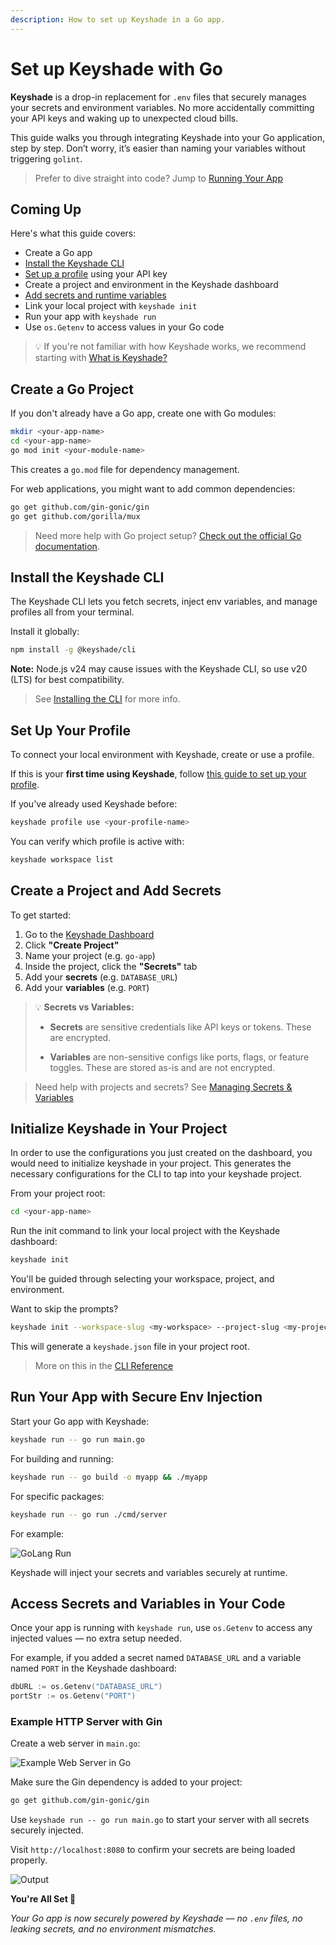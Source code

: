 ```yaml
---
description: How to set up Keyshade in a Go app.
---
```


# Set up Keyshade with Go

**Keyshade** is a drop-in replacement for `.env` files that securely manages your secrets and environment variables. No more accidentally committing your API keys and waking up to unexpected cloud bills.

This guide walks you through integrating Keyshade into your Go application, step by step. Don’t worry, it’s easier than naming your variables without triggering `golint`.

> Prefer to dive straight into code? Jump to [Running Your App](#run-your-app-with-secure-env-injection)

## Coming Up

Here's what this guide covers:

- Create a Go app  
- [Install the Keyshade CLI](/docs/getting-started/installing-the-cli.md)  
- [Set up a profile](/docs/getting-started/setting-up-your-profile.md) using your API key  
- Create a project and environment in the Keyshade dashboard
- [Add secrets and runtime variables](/docs/getting-started/adding-your-first-secret-and-variable.md)   
- Link your local project with `keyshade init`  
- Run your app with `keyshade run`  
- Use `os.Getenv` to access values in your Go code

> 💡 If you're not familiar with how Keyshade works, we recommend starting with [What is Keyshade?](/docs/getting-started/introduction.md)

## Create a Go Project

If you don't already have a Go app, create one with Go modules:

```bash
mkdir <your-app-name>
cd <your-app-name>
go mod init <your-module-name>
```

This creates a `go.mod` file for dependency management.

For web applications, you might want to add common dependencies:

```bash
go get github.com/gin-gonic/gin
go get github.com/gorilla/mux
```

> Need more help with Go project setup? [Check out the official Go documentation](https://golang.org/doc/tutorial/create-module).

## Install the Keyshade CLI

The Keyshade CLI lets you fetch secrets, inject env variables, and manage profiles all from your terminal.

Install it globally:

```bash
npm install -g @keyshade/cli
```

**Note:** Node.js v24 may cause issues with the Keyshade CLI, so use v20 (LTS) for best compatibility.

> See [Installing the CLI](/docs/getting-started/installing-the-cli.md) for more info.

## Set Up Your Profile

To connect your local environment with Keyshade, create or use a profile.

If this is your **first time using Keyshade**, follow [this guide to set up your profile](/docs/getting-started/setting-up-your-profile.md).

If you've already used Keyshade before:

```bash
keyshade profile use <your-profile-name>
```
You can verify which profile is active with:
```bash
keyshade workspace list
```

## Create a Project and Add Secrets

To get started:
1.  Go to the [Keyshade Dashboard](https://app.keyshade.xyz/)
2.  Click **"Create Project"**
3.  Name your project (e.g. `go-app`)
4.  Inside the project, click the **"Secrets"** tab
5.  Add your **secrets** (e.g. `DATABASE_URL`) 
6.  Add your **variables** (e.g. `PORT`)

> 💡 **Secrets vs Variables:**
>
>* **Secrets** are sensitive credentials like API keys or tokens. These are encrypted.
>
>* **Variables** are non-sensitive configs like ports, flags, or feature toggles. These are stored as-is and are not encrypted.

> Need help with projects and secrets? See [Managing Secrets & Variables](/docs/getting-started/adding-your-first-secret-and-variable.md)

## Initialize Keyshade in Your Project

In order to use the configurations you just created on the dashboard, you would need to initialize keyshade in your project. This generates the necessary configurations for the CLI to tap into your keyshade project.

From your project root:

```bash
cd <your-app-name>
```
Run the init command to link your local project with the Keyshade dashboard:

```bash
keyshade init
```

You'll be guided through selecting your workspace, project, and environment.

Want to skip the prompts?

```bash
keyshade init --workspace-slug <my-workspace> --project-slug <my-project> --environment-slug <my-environment> --private-key <my-private-key>
```
This will generate a `keyshade.json` file in your project root.

> More on this in the [CLI Reference](/docs/getting-started/installing-the-cli.md)

## Run Your App with Secure Env Injection

Start your Go app with Keyshade:

```bash
keyshade run -- go run main.go
```

For building and running:
```bash
keyshade run -- go build -o myapp && ./myapp
```

For specific packages:
```bash
keyshade run -- go run ./cmd/server
```

For example:

![GoLang Run](../../../blob/keyshade-go-run.png)

Keyshade will inject your secrets and variables securely at runtime.

## Access Secrets and Variables in Your Code

Once your app is running with `keyshade run`, use `os.Getenv` to access any injected values — no extra setup needed.

For example, if you added a secret named `DATABASE_URL` and a variable named `PORT` in the Keyshade dashboard:

```go
dbURL := os.Getenv("DATABASE_URL")
portStr := os.Getenv("PORT")
```

### Example HTTP Server with Gin

Create a web server in `main.go`:

![Example Web Server in Go](../../../blob/go-guide-code.png)

Make sure the Gin dependency is added to your project:

```bash
go get github.com/gin-gonic/gin
```

Use `keyshade run -- go run main.go` to start your server with all secrets securely injected.

Visit `http://localhost:8080` to confirm your secrets are being loaded properly.

![Output](../../../blob/go-guide-output.png)

**You're All Set 💃**

_Your Go app is now securely powered by Keyshade — no `.env` files, no leaking secrets, and no environment mismatches._
